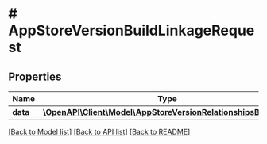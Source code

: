 # # AppStoreVersionBuildLinkageRequest

## Properties

Name | Type | Description | Notes
------------ | ------------- | ------------- | -------------
**data** | [**\OpenAPI\Client\Model\AppStoreVersionRelationshipsBuildData**](AppStoreVersionRelationshipsBuildData.md) |  | 

[[Back to Model list]](../../README.md#documentation-for-models) [[Back to API list]](../../README.md#documentation-for-api-endpoints) [[Back to README]](../../README.md)


